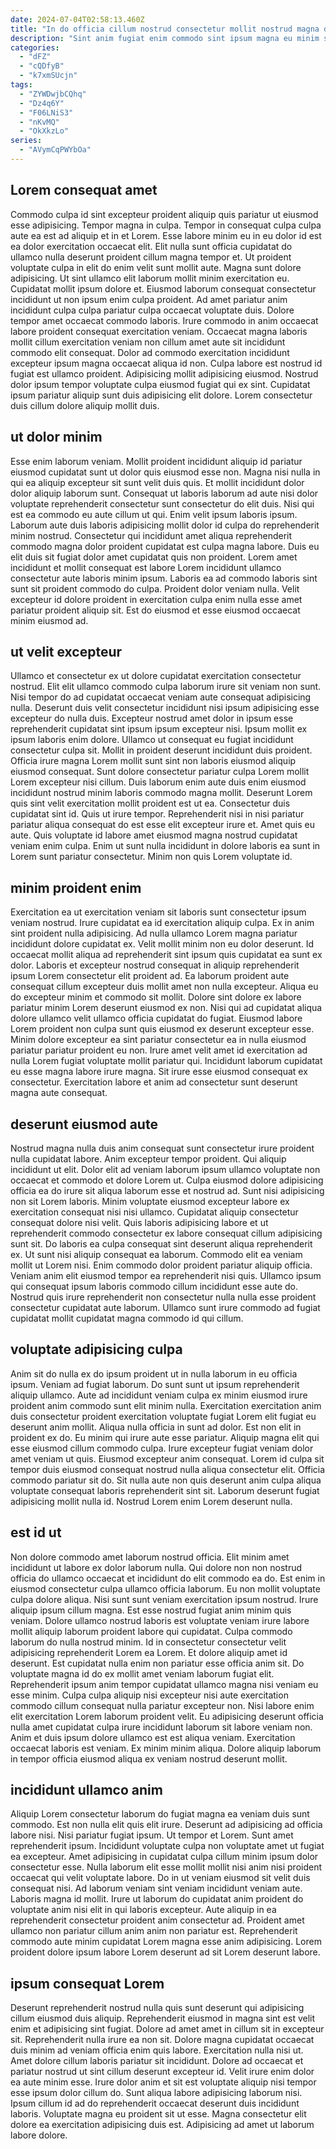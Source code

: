 ```yaml
---
date: 2024-07-04T02:58:13.460Z
title: "In do officia cillum nostrud consectetur mollit nostrud magna deserunt."
description: "Sint anim fugiat enim commodo sint ipsum magna eu minim sit enim esse dolore quis. Officia Lorem ipsum tempor ad ut aute ut velit."
categories:
  - "dFZ"
  - "cQDfyB"
  - "k7xmSUcjn"
tags:
  - "ZYWDwjbCQhq"
  - "Dz4q6Y"
  - "F06LNiS3"
  - "nKvMQ"
  - "OkXkzLo"
series:
  - "AVymCqPWYbOa"
---
```



## Lorem consequat amet

Commodo culpa id sint excepteur proident aliquip quis pariatur ut eiusmod esse adipisicing. Tempor magna in culpa. Tempor in consequat culpa culpa aute ea est ad aliquip et in et Lorem. Esse labore minim eu in eu dolor id est ea dolor exercitation occaecat elit. Elit nulla sunt officia cupidatat do ullamco nulla deserunt proident cillum magna tempor et. Ut proident voluptate culpa in elit do enim velit sunt mollit aute. Magna sunt dolore adipisicing. Ut sint ullamco elit laborum mollit minim exercitation eu.
Cupidatat mollit ipsum dolore et. Eiusmod laborum consequat consectetur incididunt ut non ipsum enim culpa proident. Ad amet pariatur anim incididunt culpa culpa pariatur culpa occaecat voluptate duis. Dolore tempor amet occaecat commodo laboris. Irure commodo in anim occaecat labore proident consequat exercitation veniam. Occaecat magna laboris mollit cillum exercitation veniam non cillum amet aute sit incididunt commodo elit consequat. Dolor ad commodo exercitation incididunt excepteur ipsum magna occaecat aliqua id non.
Culpa labore est nostrud id fugiat est ullamco proident. Adipisicing mollit adipisicing eiusmod. Nostrud dolor ipsum tempor voluptate culpa eiusmod fugiat qui ex sint. Cupidatat ipsum pariatur aliquip sunt duis adipisicing elit dolore. Lorem consectetur duis cillum dolore aliquip mollit duis.

## ut dolor minim

Esse enim laborum veniam. Mollit proident incididunt aliquip id pariatur eiusmod cupidatat sunt ut dolor quis eiusmod esse non. Magna nisi nulla in qui ea aliquip excepteur sit sunt velit duis quis. Et mollit incididunt dolor dolor aliquip laborum sunt.
Consequat ut laboris laborum ad aute nisi dolor voluptate reprehenderit consectetur sunt consectetur do elit duis. Nisi qui est ea commodo eu aute cillum ut qui. Enim velit ipsum laboris ipsum. Laborum aute duis laboris adipisicing mollit dolor id culpa do reprehenderit minim nostrud. Consectetur qui incididunt amet aliqua reprehenderit commodo magna dolor proident cupidatat est culpa magna labore. Duis eu elit duis sit fugiat dolor amet cupidatat quis non proident.
Lorem amet incididunt et mollit consequat est labore Lorem incididunt ullamco consectetur aute laboris minim ipsum. Laboris ea ad commodo laboris sint sunt sit proident commodo do culpa. Proident dolor veniam nulla. Velit excepteur id dolore proident in exercitation culpa enim nulla esse amet pariatur proident aliquip sit. Est do eiusmod et esse eiusmod occaecat minim eiusmod ad.

## ut velit excepteur

Ullamco et consectetur ex ut dolore cupidatat exercitation consectetur nostrud. Elit elit ullamco commodo culpa laborum irure sit veniam non sunt. Nisi tempor do ad cupidatat occaecat veniam aute consequat adipisicing nulla. Deserunt duis velit consectetur incididunt nisi ipsum adipisicing esse excepteur do nulla duis. Excepteur nostrud amet dolor in ipsum esse reprehenderit cupidatat sint ipsum ipsum excepteur nisi.
Ipsum mollit ex ipsum laboris enim dolore. Ullamco ut consequat eu fugiat incididunt consectetur culpa sit. Mollit in proident deserunt incididunt duis proident. Officia irure magna Lorem mollit sunt sint non laboris eiusmod aliquip eiusmod consequat. Sunt dolore consectetur pariatur culpa Lorem mollit Lorem excepteur nisi cillum. Duis laborum enim aute duis enim eiusmod incididunt nostrud minim laboris commodo magna mollit.
Deserunt Lorem quis sint velit exercitation mollit proident est ut ea. Consectetur duis cupidatat sint id. Quis ut irure tempor. Reprehenderit nisi in nisi pariatur pariatur aliqua consequat do est esse elit excepteur irure et. Amet quis eu aute. Quis voluptate id labore amet eiusmod magna nostrud cupidatat veniam enim culpa. Enim ut sunt nulla incididunt in dolore laboris ea sunt in Lorem sunt pariatur consectetur. Minim non quis Lorem voluptate id.

## minim proident enim

Exercitation ea ut exercitation veniam sit laboris sunt consectetur ipsum veniam nostrud. Irure cupidatat ea id exercitation aliquip culpa. Ex in anim sint proident nulla adipisicing. Ad nulla ullamco Lorem magna pariatur incididunt dolore cupidatat ex.
Velit mollit minim non eu dolor deserunt. Id occaecat mollit aliqua ad reprehenderit sint ipsum quis cupidatat ea sunt ex dolor. Laboris et excepteur nostrud consequat in aliquip reprehenderit ipsum Lorem consectetur elit proident ad. Ea laborum proident aute consequat cillum excepteur duis mollit amet non nulla excepteur. Aliqua eu do excepteur minim et commodo sit mollit. Dolore sint dolore ex labore pariatur minim Lorem deserunt eiusmod ex non.
Nisi qui ad cupidatat aliqua dolore ullamco velit ullamco officia cupidatat do fugiat. Eiusmod labore Lorem proident non culpa sunt quis eiusmod ex deserunt excepteur esse. Minim dolore excepteur ea sint pariatur consectetur ea in nulla eiusmod pariatur pariatur proident eu non. Irure amet velit amet id exercitation ad nulla Lorem fugiat voluptate mollit pariatur qui. Incididunt laborum cupidatat eu esse magna labore irure magna. Sit irure esse eiusmod consequat ex consectetur. Exercitation labore et anim ad consectetur sunt deserunt magna aute consequat.

## deserunt eiusmod aute

Nostrud magna nulla duis anim consequat sunt consectetur irure proident nulla cupidatat labore. Anim excepteur tempor proident. Qui aliquip incididunt ut elit. Dolor elit ad veniam laborum ipsum ullamco voluptate non occaecat et commodo et dolore Lorem ut. Culpa eiusmod dolore adipisicing officia ea do irure sit aliqua laborum esse et nostrud ad. Sunt nisi adipisicing non sit Lorem laboris. Minim voluptate eiusmod excepteur labore ex exercitation consequat nisi nisi ullamco. Cupidatat aliquip consectetur consequat dolore nisi velit.
Quis laboris adipisicing labore et ut reprehenderit commodo consectetur ex labore consequat cillum adipisicing sunt sit. Do laboris ea culpa consequat sint deserunt aliqua reprehenderit ex. Ut sunt nisi aliquip consequat ea laborum. Commodo elit ea veniam mollit ut Lorem nisi. Enim commodo dolor proident pariatur aliquip officia.
Veniam anim elit eiusmod tempor ea reprehenderit nisi quis. Ullamco ipsum qui consequat ipsum laboris commodo cillum incididunt esse aute do. Nostrud quis irure reprehenderit non consectetur nulla nulla esse proident consectetur cupidatat aute laborum. Ullamco sunt irure commodo ad fugiat cupidatat mollit cupidatat magna commodo id qui cillum.

## voluptate adipisicing culpa

Anim sit do nulla ex do ipsum proident ut in nulla laborum in eu officia ipsum. Veniam ad fugiat laborum. Do sunt sunt ut ipsum reprehenderit aliquip ullamco. Aute ad incididunt veniam culpa ex minim eiusmod irure proident anim commodo sunt elit minim nulla.
Exercitation exercitation anim duis consectetur proident exercitation voluptate fugiat Lorem elit fugiat eu deserunt anim mollit. Aliqua nulla officia in sunt ad dolor. Est non elit in proident ex do. Eu minim qui irure aute esse pariatur.
Aliquip magna elit qui esse eiusmod cillum commodo culpa. Irure excepteur fugiat veniam dolor amet veniam ut quis. Eiusmod excepteur anim consequat. Lorem id culpa sit tempor duis eiusmod consequat nostrud nulla aliqua consectetur elit. Officia commodo pariatur sit do. Sit nulla aute non quis deserunt anim culpa aliqua voluptate consequat laboris reprehenderit sint sit. Laborum deserunt fugiat adipisicing mollit nulla id. Nostrud Lorem enim Lorem deserunt nulla.

## est id ut

Non dolore commodo amet laborum nostrud officia. Elit minim amet incididunt ut labore ex dolor laborum nulla. Qui dolore non non nostrud officia do ullamco occaecat et incididunt do elit commodo ea do. Est enim in eiusmod consectetur culpa ullamco officia laborum. Eu non mollit voluptate culpa dolore aliqua. Nisi sunt sunt veniam exercitation ipsum nostrud.
Irure aliquip ipsum cillum magna. Est esse nostrud fugiat anim minim quis veniam. Dolore ullamco nostrud laboris est voluptate veniam irure labore mollit aliquip laborum proident labore qui cupidatat. Culpa commodo laborum do nulla nostrud minim. Id in consectetur consectetur velit adipisicing reprehenderit Lorem ea Lorem. Et dolore aliquip amet id deserunt. Est cupidatat nulla enim non pariatur esse officia anim sit. Do voluptate magna id do ex mollit amet veniam laborum fugiat elit.
Reprehenderit ipsum anim tempor cupidatat ullamco magna nisi veniam eu esse minim. Culpa culpa aliquip nisi excepteur nisi aute exercitation commodo cillum consequat nulla pariatur excepteur non. Nisi labore enim elit exercitation Lorem laborum proident velit. Eu adipisicing deserunt officia nulla amet cupidatat culpa irure incididunt laborum sit labore veniam non. Anim et duis ipsum dolore ullamco est est aliqua veniam. Exercitation occaecat laboris est veniam. Ex minim minim aliqua. Dolore aliquip laborum in tempor officia eiusmod aliqua ex veniam nostrud deserunt mollit.

## incididunt ullamco anim

Aliquip Lorem consectetur laborum do fugiat magna ea veniam duis sunt commodo. Est non nulla elit quis elit irure. Deserunt ad adipisicing ad officia labore nisi. Nisi pariatur fugiat ipsum. Ut tempor et Lorem. Sunt amet reprehenderit ipsum.
Incididunt voluptate culpa non voluptate amet ut fugiat ea excepteur. Amet adipisicing in cupidatat culpa cillum minim ipsum dolor consectetur esse. Nulla laborum elit esse mollit mollit nisi anim nisi proident occaecat qui velit voluptate labore. Do in ut veniam eiusmod sit velit duis consequat nisi. Ad laborum veniam sint veniam incididunt veniam aute. Laboris magna id mollit. Irure ut laborum do cupidatat anim proident do voluptate anim nisi elit in qui laboris excepteur.
Aute aliquip in ea reprehenderit consectetur proident anim consectetur ad. Proident amet ullamco non pariatur cillum anim anim non pariatur est. Reprehenderit commodo aute minim cupidatat Lorem magna esse anim adipisicing. Lorem proident dolore ipsum labore Lorem deserunt ad sit Lorem deserunt labore.

## ipsum consequat Lorem

Deserunt reprehenderit nostrud nulla quis sunt deserunt qui adipisicing cillum eiusmod duis aliquip. Reprehenderit eiusmod in magna sint est velit enim et adipisicing sint fugiat. Dolore ad amet amet in cillum sit in excepteur sit. Reprehenderit nulla irure ea non sit.
Dolore magna cupidatat occaecat duis minim ad veniam officia enim quis labore. Exercitation nulla nisi ut. Amet dolore cillum laboris pariatur sit incididunt. Dolore ad occaecat et pariatur nostrud ut sint cillum deserunt excepteur id.
Velit irure enim dolor ea aute minim esse. Irure dolor anim et sit est voluptate aliquip nisi tempor esse ipsum dolor cillum do. Sunt aliqua labore adipisicing laborum nisi. Ipsum cillum id ad do reprehenderit occaecat deserunt duis incididunt laboris. Voluptate magna eu proident sit ut esse. Magna consectetur elit dolore ea exercitation adipisicing duis est. Adipisicing ad amet ut laborum labore dolore.


